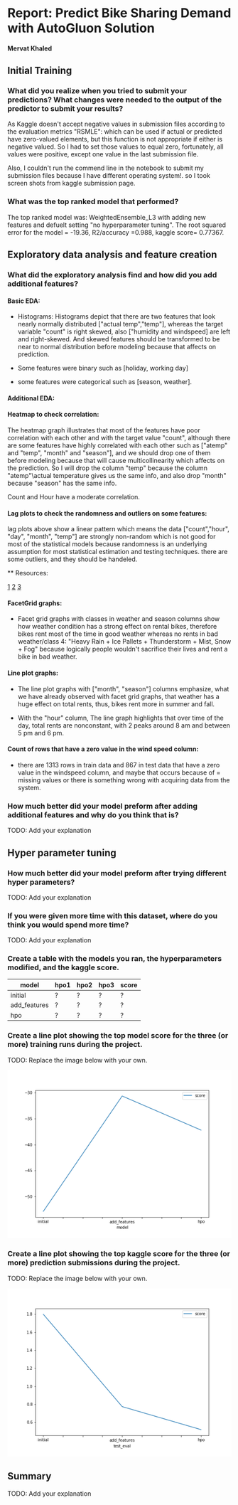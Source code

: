 # Report: Predict Bike Sharing Demand with AutoGluon Solution
#### Mervat Khaled

## Initial Training
### What did you realize when you tried to submit your predictions? What changes were needed to the output of the predictor to submit your results?
As Kaggle doesn't accept negative values in submission files according to the evaluation metrics "RSMLE": which can be used if actual or predicted have zero-valued elements, but this function is not appropriate if either is negative valued. 
So I had to set those values to equal zero, fortunately, all values were positive, except one value in the last submission file.

Also, I couldn't run the commend line in the notebook to submit my submission files because I have different operating system!. so I took screen shots from kaggle submission page.

### What was the top ranked model that performed?
The top ranked model was: WeightedEnsemble_L3 with adding new features and defuelt setting "no hyperparameter tuning". 
The root squared error for the model = -19.36, R2/accuracy =0.988, kaggle score= 0.77367.

## Exploratory data analysis and feature creation
### What did the exploratory analysis find and how did you add additional features?

 #### Basic EDA:
 * Histograms:
Histograms depict that there are two features that look nearly normally distributed ["actual temp","temp"], whereas the target variable "count" is right skewed, also ["humidity and windspeed] are left and right-skewed. And skewed features should be transformed to be near to normal distribution before modeling because that affects on prediction.
 
* Some features were binary such as [holiday, working day]
* some features were categorical such as [season, weather].

 #### Additional EDA:
 
#### Heatmap to check correlation:

The heatmap graph illustrates that most of the features have poor correlation with each other and with the target value "count", although there are some features have highly correlated with each other such as ["atemp" and "temp", "month" and "season"], and we should drop one of them before modeling because that will cause multicollinearity which affects on the prediction. So I will drop the column "temp" because the column "atemp"\actual temperature gives us the same info, and also drop "month" because "season" has the same info.

Count and Hour have a moderate correlation. 

#### Lag plots to check the randomness and outliers on some features:

lag plots above show a linear pattern which means the data ["count","hour", "day", "month", "temp"] are strongly non-random which is not good for most of the statistical models because randomness is an underlying assumption for most statistical estimation and testing techniques.
there are some outliers, and they should be handeled. 

** Resources:

[1](https://www.itl.nist.gov/div898/handbook/eda/section3/eda33f.htm)
[2](https://www.itl.nist.gov/div898/handbook/eda/section3/lagplot2.htm)
[3](https://www.itl.nist.gov/div898/handbook/eda/section3/lagplot3.htm)

#### FacetGrid graphs:

* Facet grid graphs with classes in weather and season columns show how weather condition has a strong effect on rental bikes, therefore bikes rent most of the time in good weather whereas no rents in bad weather/class 4: "Heavy Rain + Ice Pallets + Thunderstorm + Mist, Snow + Fog" because logically people wouldn't sacrifice their lives and rent a bike in bad weather.

#### Line plot graphs:

* The line plot graphs with ["month", "season"] columns emphasize, what we have already observed with facet grid graphs, that weather has a huge effect on total rents, thus, bikes rent more in summer and fall.

*  With the "hour" column,  The line graph highlights that over time of the day, total rents are nonconstant, with 2 peaks around 8 am and between 5 pm and 6 pm.

#### Count of rows that have a zero value in the wind speed column:

* there are 1313 rows in train data and 867 in test data that have a zero value in the windspeed column, and maybe that occurs because of  = missing values or there is something wrong with acquiring data from the system. 

 
### How much better did your model preform after adding additional features and why do you think that is?
TODO: Add your explanation

## Hyper parameter tuning
### How much better did your model preform after trying different hyper parameters?
TODO: Add your explanation

### If you were given more time with this dataset, where do you think you would spend more time?
TODO: Add your explanation

### Create a table with the models you ran, the hyperparameters modified, and the kaggle score.
|model|hpo1|hpo2|hpo3|score|
|--|--|--|--|--|
|initial|?|?|?|?|
|add_features|?|?|?|?|
|hpo|?|?|?|?|

### Create a line plot showing the top model score for the three (or more) training runs during the project.

TODO: Replace the image below with your own.

![model_train_score.png](img/model_train_score.png)

### Create a line plot showing the top kaggle score for the three (or more) prediction submissions during the project.

TODO: Replace the image below with your own.

![model_test_score.png](img/model_test_score.png)

## Summary
TODO: Add your explanation
